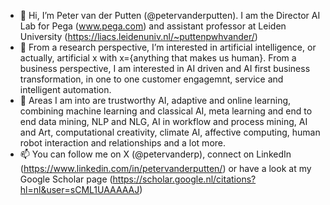 - 👋 Hi, I’m Peter van der Putten (@petervanderputten). I am the Director AI Lab for Pega (www.pega.com) and assistant professor at Leiden University (https://liacs.leidenuniv.nl/~puttenpwhvander/)
- 👀 From a research perspective, I’m interested in artificial intelligence, or actually, artificial x with x={anything that makes us human}. From a business perspective, I am interested in AI driven and AI first business transformation, in one to one customer engagemnt, service and intelligent automation.
- 🌱 Areas I am into are trustworthy AI, adaptive and online learning, combining machine learning and classical AI, meta learning and end to end data mining, NLP and NLG, AI in workflow and process mining, AI and Art, computational creativity, climate AI, affective computing, human robot interaction and relationships and a lot more.
- 📫 You can follow me on X (@petervanderp), connect on LinkedIn (https://www.linkedin.com/in/petervanderputten/) or have a look at my Google Scholar page (https://scholar.google.nl/citations?hl=nl&user=sCML1UAAAAAJ)

<!---
petervanderputten/petervanderputten is a ✨ special ✨ repository because its `README.md` (this file) appears on your GitHub profile.
You can click the Preview link to take a look at your changes.
--->
